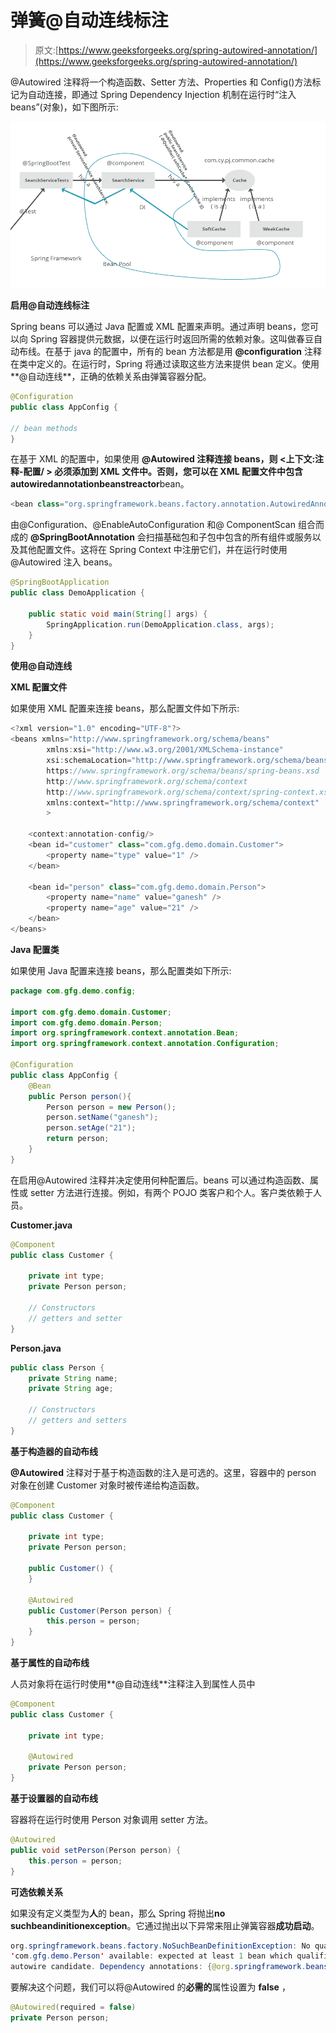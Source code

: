 # 弹簧@自动连线标注

> 原文:[https://www.geeksforgeeks.org/spring-autowired-annotation/](https://www.geeksforgeeks.org/spring-autowired-annotation/)

@Autowired 注释将一个构造函数、Setter 方法、Properties 和 Config()方法标记为自动连接，即通过 Spring Dependency Injection 机制在运行时“注入 beans”(对象)，如下图所示:

![](img/b5cdd84e3162344578b717591e6b2e58.png)

**启用@自动连线标注**

Spring beans 可以通过 Java 配置或 XML 配置来声明。通过声明 beans，您可以向 Spring 容器提供元数据，以便在运行时返回所需的依赖对象。这叫做春豆自动布线。在基于 java 的配置中，所有的 bean 方法都是用 **@configuration** 注释在类中定义的。在运行时，Spring 将通过读取这些方法来提供 bean 定义。使用**@自动连线**，正确的依赖关系由弹簧容器分配。

```java
@Configuration
public class AppConfig {

// bean methods
}
```

在基于 XML 的配置中，如果使用 **@Autowired 注释连接 beans，**则 **<上下文:注释-配置/ >** 必须添加到 XML 文件中。否则，您可以在 XML 配置文件中包含**autowiredannotationbeanstreactor**bean。

```java
<bean class="org.springframework.beans.factory.annotation.AutowiredAnnotationBeanPostProcessor"/>
```

由@Configuration、@EnableAutoConfiguration 和@ ComponentScan 组合而成的 **@SpringBootAnnotation** 会扫描基础包和子包中包含的所有组件或服务以及其他配置文件。这将在 Spring Context 中注册它们，并在运行时使用@Autowired 注入 beans。

```java
@SpringBootApplication
public class DemoApplication {

    public static void main(String[] args) {
        SpringApplication.run(DemoApplication.class, args);
    }
}
```

**使用@自动连线**

**XML 配置文件**

如果使用 XML 配置来连接 beans，那么配置文件如下所示:

```java
<?xml version="1.0" encoding="UTF-8"?>
<beans xmlns="http://www.springframework.org/schema/beans"
        xmlns:xsi="http://www.w3.org/2001/XMLSchema-instance"
        xsi:schemaLocation="http://www.springframework.org/schema/beans
        https://www.springframework.org/schema/beans/spring-beans.xsd
        http://www.springframework.org/schema/context
        http://www.springframework.org/schema/context/spring-context.xsd"
        xmlns:context="http://www.springframework.org/schema/context"
        >

    <context:annotation-config/>
    <bean id="customer" class="com.gfg.demo.domain.Customer">
        <property name="type" value="1" />
    </bean>

    <bean id="person" class="com.gfg.demo.domain.Person">
        <property name="name" value="ganesh" />
        <property name="age" value="21" />
    </bean>
</beans>
```

**Java 配置类**

如果使用 Java 配置来连接 beans，那么配置类如下所示:

```java
package com.gfg.demo.config;

import com.gfg.demo.domain.Customer;
import com.gfg.demo.domain.Person;
import org.springframework.context.annotation.Bean;
import org.springframework.context.annotation.Configuration;

@Configuration
public class AppConfig {
    @Bean
    public Person person(){
        Person person = new Person();
        person.setName("ganesh");
        person.setAge("21");
        return person;
    }
}
```

在启用@Autowired 注释并决定使用何种配置后。beans 可以通过构造函数、属性或 setter 方法进行连接。例如，有两个 POJO 类客户和个人。客户类依赖于人员。

**Customer.java**

```java
@Component
public class Customer {

    private int type;
    private Person person;

    // Constructors
    // getters and setter
}
```

**Person.java**

```java
public class Person {
    private String name;
    private String age;

    // Constructors
    // getters and setters
}
```

**基于构造器的自动布线**

**@Autowired** 注释对于基于构造函数的注入是可选的。这里，容器中的 person 对象在创建 Customer 对象时被传递给构造函数。

```java
@Component
public class Customer {

    private int type;
    private Person person;

    public Customer() {
    }

    @Autowired
    public Customer(Person person) {
        this.person = person;
    }
}
```

**基于属性的自动布线**

人员对象将在运行时使用**@自动连线**注释注入到属性人员中

```java
@Component
public class Customer {

    private int type;

    @Autowired
    private Person person;
}
```

**基于设置器的自动布线**

容器将在运行时使用 Person 对象调用 setter 方法。

```java
@Autowired
public void setPerson(Person person) {
    this.person = person;
}
```

**可选依赖关系**

如果没有定义类型为**人**的 bean，那么 Spring 将抛出**no suchbeandinitionexception**。它通过抛出以下异常来阻止弹簧容器**成功启动**。

```java
org.springframework.beans.factory.NoSuchBeanDefinitionException: No qualifying bean of type 
'com.gfg.demo.Person' available: expected at least 1 bean which qualifies as 
autowire candidate. Dependency annotations: {@org.springframework.beans.factory.annotation.Autowired(required=true)}
```

要解决这个问题，我们可以将@Autowired 的**必需的**属性设置为 **false** ，

```java
@Autowired(required = false)
private Person person;
```